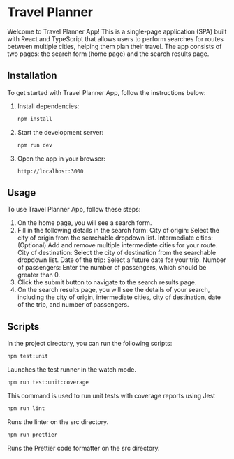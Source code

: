 # Travel Planner

Welcome to Travel Planner App! This is a single-page application (SPA) built with React and TypeScript that allows users to perform searches for routes between multiple cities, helping them plan their travel. The app consists of two pages: the search form (home page) and the search results page.

## Installation

To get started with Travel Planner App, follow the instructions below:

1. Install dependencies:

   ```bash
   npm install
   ```

2. Start the development server:

   ```bash
   npm run dev
   ```

3. Open the app in your browser:

   ```
   http://localhost:3000
   ```

## Usage

To use Travel Planner App, follow these steps:

1. On the home page, you will see a search form.
2. Fill in the following details in the search form:
   City of origin: Select the city of origin from the searchable dropdown list.
   Intermediate cities: (Optional) Add and remove multiple intermediate cities for your route.
   City of destination: Select the city of destination from the searchable dropdown list.
   Date of the trip: Select a future date for your trip.
   Number of passengers: Enter the number of passengers, which should be greater than 0.
3. Click the submit button to navigate to the search results page.
4. On the search results page, you will see the details of your search, including the city of origin, intermediate cities, city of destination, date of the trip, and number of passengers.

## Scripts

In the project directory, you can run the following scripts:

```bash
npm test:unit
```

Launches the test runner in the watch mode.

```bash
npm run test:unit:coverage
```

This command is used to run unit tests with coverage reports using Jest

```bash
npm run lint
```

Runs the linter on the src directory.

```bash
npm run prettier
```

Runs the Prettier code formatter on the src directory.
